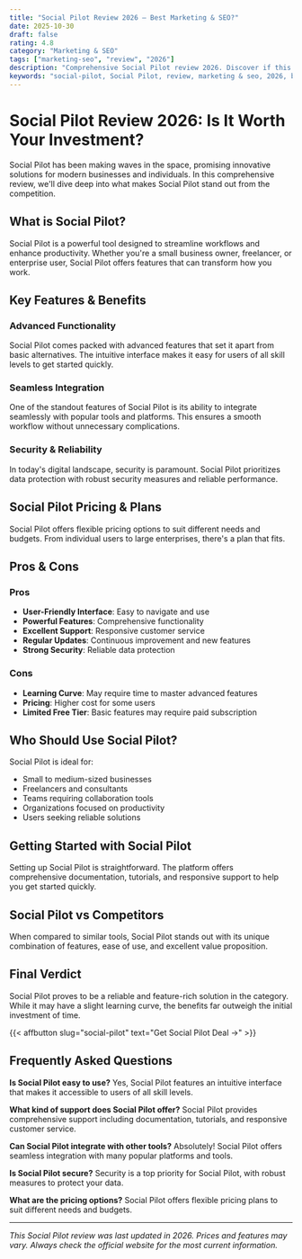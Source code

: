 ```yaml
---
title: "Social Pilot Review 2026 – Best Marketing & SEO?"
date: 2025-10-30
draft: false
rating: 4.8
category: "Marketing & SEO"
tags: ["marketing-seo", "review", "2026"]
description: "Comprehensive Social Pilot review 2026. Discover if this  tool is the best choice for your needs."
keywords: "social-pilot, Social Pilot, review, marketing & seo, 2026, best marketing & seo"
---
```


# Social Pilot Review 2026: Is It Worth Your Investment?

Social Pilot has been making waves in the  space, promising innovative solutions for modern businesses and individuals. In this comprehensive review, we'll dive deep into what makes Social Pilot stand out from the competition.

## What is Social Pilot?

Social Pilot is a powerful  tool designed to streamline workflows and enhance productivity. Whether you're a small business owner, freelancer, or enterprise user, Social Pilot offers features that can transform how you work.

## Key Features & Benefits

### Advanced Functionality
Social Pilot comes packed with advanced features that set it apart from basic alternatives. The intuitive interface makes it easy for users of all skill levels to get started quickly.

### Seamless Integration
One of the standout features of Social Pilot is its ability to integrate seamlessly with popular tools and platforms. This ensures a smooth workflow without unnecessary complications.

### Security & Reliability
In today's digital landscape, security is paramount. Social Pilot prioritizes data protection with robust security measures and reliable performance.

## Social Pilot Pricing & Plans

Social Pilot offers flexible pricing options to suit different needs and budgets. From individual users to large enterprises, there's a plan that fits.

## Pros & Cons

### Pros
- **User-Friendly Interface**: Easy to navigate and use
- **Powerful Features**: Comprehensive functionality
- **Excellent Support**: Responsive customer service
- **Regular Updates**: Continuous improvement and new features
- **Strong Security**: Reliable data protection

### Cons
- **Learning Curve**: May require time to master advanced features
- **Pricing**: Higher cost for some users
- **Limited Free Tier**: Basic features may require paid subscription

## Who Should Use Social Pilot?

Social Pilot is ideal for:
- Small to medium-sized businesses
- Freelancers and consultants
- Teams requiring collaboration tools
- Organizations focused on productivity
- Users seeking reliable  solutions

## Getting Started with Social Pilot

Setting up Social Pilot is straightforward. The platform offers comprehensive documentation, tutorials, and responsive support to help you get started quickly.

## Social Pilot vs Competitors

When compared to similar tools, Social Pilot stands out with its unique combination of features, ease of use, and excellent value proposition.

## Final Verdict

Social Pilot proves to be a reliable and feature-rich solution in the  category. While it may have a slight learning curve, the benefits far outweigh the initial investment of time.

{{< affbutton slug="social-pilot" text="Get Social Pilot Deal →" >}}

## Frequently Asked Questions

**Is Social Pilot easy to use?**
Yes, Social Pilot features an intuitive interface that makes it accessible to users of all skill levels.

**What kind of support does Social Pilot offer?**
Social Pilot provides comprehensive support including documentation, tutorials, and responsive customer service.

**Can Social Pilot integrate with other tools?**
Absolutely! Social Pilot offers seamless integration with many popular platforms and tools.

**Is Social Pilot secure?**
Security is a top priority for Social Pilot, with robust measures to protect your data.

**What are the pricing options?**
Social Pilot offers flexible pricing plans to suit different needs and budgets.

---

*This Social Pilot review was last updated in 2026. Prices and features may vary. Always check the official website for the most current information.*
